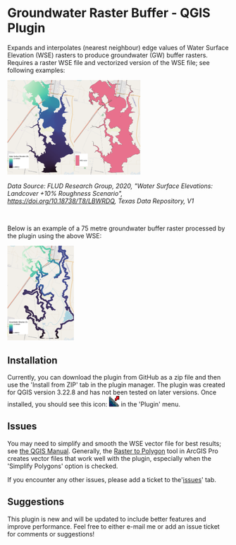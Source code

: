 # Groundwater Raster Buffer - QGIS Plugin

Expands and interpolates (nearest neighbour) edge values of Water Surface Elevation (WSE) rasters to produce groundwater (GW) buffer rasters. Requires a raster WSE file and vectorized version of the WSE file; see following examples:

<img src="WSE_a.png"  width=30% height=30%><img src="WSE_c.png"  width=30% height=30%>

*Data Source: FLUD Research Group, 2020, "Water Surface Elevations: Landcover +10% Roughness Scenario", https://doi.org/10.18738/T8/LBWRDQ, Texas Data Repository, V1*

<br>

Below is an example of a 75 metre groundwater buffer raster processed by the plugin using the above WSE:

<img src="WSE_b.png"  width=30% height=30%>

## Installation

Currently, you can download the plugin from GitHub as a zip file and then use the 'Install from ZIP' tab in the plugin manager. The plugin was created for QGIS version 3.22.8 and has not been tested on later versions. Once installed, you should see this icon: ![GW_Rast_icon](icon.png) in the 'Plugin' menu.

## Issues

You may need to simplify and smooth the WSE vector file for best results; see [the QGIS Manual](https://docs.qgis.org/3.22/en/docs/user_manual/processing_algs/qgis/vectorgeometry.html?highlight=smooth#smooth). Generally, the [Raster to Polygon](https://pro.arcgis.com/en/pro-app/2.8/tool-reference/conversion/raster-to-polygon.htm) tool in ArcGIS Pro creates vector files that work well with the plugin, especially when the 'Simplify Polygons' option is checked.

If you encounter any other issues, please add a ticket to the'[issues](https://github.com/blairscriven/Groundwater-Buffer-Raster/issues)' tab.

## Suggestions

This plugin is new and will be updated to include better features and improve performance. Feel free to either e-mail me or add an issue ticket for comments or suggestions!